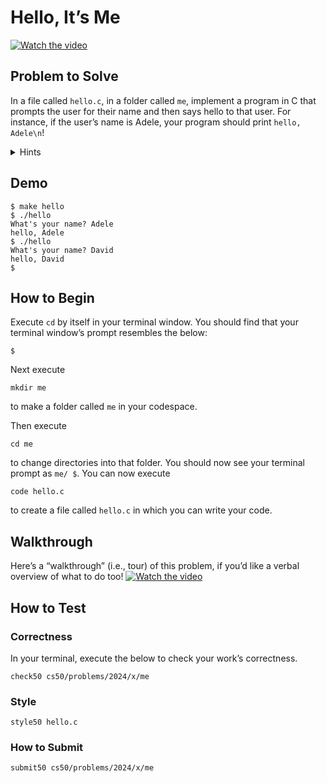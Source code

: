 # Hello, It’s Me

[![Watch the video](https://img.youtube.com/vi/YQHsXMglC9A/0.jpg)](https://youtu.be/YQHsXMglC9A?si=S_d9V5XUZurN-l4c)

## Problem to Solve

In a file called `hello.c`, in a folder called `me`, implement a program in C that prompts the user for their name and then says hello to that user. For instance, if the user’s name is Adele, your program should print `hello, Adele\n`!

<details>
<summary>Hints</summary>

- Recall that you can get a <code>string</code> from a user with <code>get_string</code>, which is declared in <code>cs50.h</code>.
- Recall that you can print a <code>string</code> with <code>printf</code>, which is declared in <code>stdio.h</code>.
- Recall that you can format a <code>string</code> with <code>printf</code> with <code>%s</code>.

</details>

## Demo

```
$ make hello
$ ./hello
What's your name? Adele
hello, Adele
$ ./hello
What's your name? David
hello, David
$
```
## How to Begin

Execute `cd` by itself in your terminal window. You should find that your terminal window’s prompt resembles the below:
```
$
```
Next execute
```
mkdir me
```
to make a folder called `me` in your codespace.

Then execute
```
cd me
```
to change directories into that folder. You should now see your terminal prompt as `me/ $`. You can now execute
```
code hello.c
```
to create a file called `hello.c` in which you can write your code.

## Walkthrough

Here’s a “walkthrough” (i.e., tour) of this problem, if you’d like a verbal overview of what to do too!
[![Watch the video](https://img.youtube.com/vi/wSk1KSDUEYA/0.jpg)](https://youtu.be/wSk1KSDUEYA?si=unmhkfrRue4Gti-i)

## How to Test

### Correctness
In your terminal, execute the below to check your work’s correctness.
```
check50 cs50/problems/2024/x/me
```

### Style
```
style50 hello.c
```
### How to Submit
```
submit50 cs50/problems/2024/x/me
```


